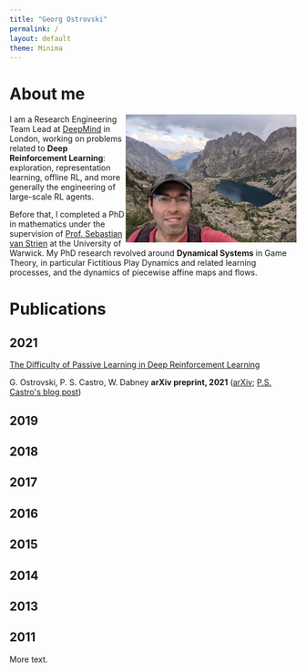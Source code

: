 ```yaml
---
title: "Georg Ostrovski"
permalink: /
layout: default
theme: Minima
---
```



# About me


<img src="data/pic2.jpg" alt="Me" width="300" height="225" align="right">

I am a Research Engineering Team Lead at [DeepMind](http://deepmind.com/) in London,
working on problems related to **Deep Reinforcement Learning**:
exploration, representation learning, offline RL, and more generally
the engineering of large-scale RL agents.

Before that, I completed a PhD in mathematics under the supervision of
[Prof. Sebastian van Strien](http://www2.imperial.ac.uk/~svanstri/) at the University of Warwick.
My PhD research revolved around **Dynamical Systems** in Game Theory, in particular
Fictitious Play Dynamics and related learning processes, and the dynamics of piecewise affine maps and flows.


# Publications

## 2021

[The Difficulty of Passive Learning in Deep Reinforcement Learning](https://arxiv.org/pdf/2110.14020.pdf)

G. Ostrovski, P. S. Castro, W. Dabney
__arXiv preprint, 2021__
([arXiv](https://arxiv.org/abs/2110.14020); [P.S. Castro's blog post](https://psc-g.github.io/posts/research/rl/tandem/))



<!-- <li>
<b><a href="https://arxiv.org/pdf/2108.11811.pdf">
When should agents explore?
</a></b>
<br>M. Pislar, D. Szepesvari, G. Ostrovski, D. Borsa, T. Schaul.
<i>arXiv preprint, 2021</i>
(<a href=https://arxiv.org/abs/2108.11811>arXiv</a>)
</li>
<br>

<li>
<b><a href="https://arxiv.org/pdf/2105.05347.pdf">
Return-based Scaling: Yet Another Normalisation Trick for Deep RL
</a></b>
<br>T. Schaul, G. Ostrovski, Iurii Kemaev, D. Borsa.
<i>arXiv preprint, 2021</i>
(<a href=https://arxiv.org/abs/2105.05347>arXiv</a>)
</li>
<br>

<li>
<b><a href="https://arxiv.org/pdf/2102.13089.pdf">
On The Effect of Auxiliary Tasks on Representation Dynamics
</a></b>
<br>C. Lyle, M. Rowland, G. Ostrovski, W. Dabney.
<i>Proceedings of the 24<sup>th</sup> International Conference on Artificial Intelligence and Statistics (AISTATS) 2021, San Diego, California, USA, PMLR 130, 2021</i>
(<a href="http://proceedings.mlr.press/v130/lyle21a/lyle21a.pdf">conference paper</a>; <a href=https://arxiv.org/abs/2102.13089>arXiv</a>)
</li>
<br>

<li>
<b><a href="https://openreview.net/pdf?id=ONBPHFZ7zG4">
Temporally-Extended ε-Greedy Exploration
</a></b>
<br>W. Dabney, G. Ostrovski, A. Barreto.
<i>9<sup>th</sup> International Conference on Learning Representations (ICLR'21), 2021</i>
(<a href=https://openreview.net/forum?id=ONBPHFZ7zG4>conference paper</a>,
<a href=https://arxiv.org/abs/2006.01782>arXiv</a>)
</li>

</ul> -->

## 2019

## 2018

## 2017

## 2016

## 2015

## 2014

## 2013

## 2011

More text.
